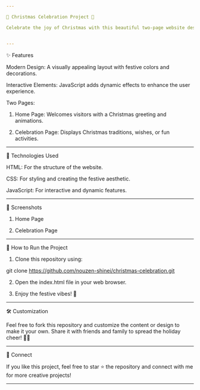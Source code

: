 ```yaml
---

🎄 Christmas Celebration Project 🎅

Celebrate the joy of Christmas with this beautiful two-page website designed using HTML, CSS, and JavaScript. This project captures the festive spirit with a sleek, modern design and interactive elements, perfect for spreading holiday cheer online!


---
```


✨ Features

Modern Design: A visually appealing layout with festive colors and decorations.

Interactive Elements: JavaScript adds dynamic effects to enhance the user experience.

Two Pages:

1. Home Page: Welcomes visitors with a Christmas greeting and animations.


2. Celebration Page: Displays Christmas traditions, wishes, or fun activities.





---

🌟 Technologies Used

HTML: For the structure of the website.

CSS: For styling and creating the festive aesthetic.

JavaScript: For interactive and dynamic features.



---

📸 Screenshots

1. Home Page



2. Celebration Page




---

🚀 How to Run the Project

1. Clone this repository using:

git clone https://github.com/nouzen-shinei/christmas-celebration.git


2. Open the index.html file in your web browser.


3. Enjoy the festive vibes! 🎉




---

🛠️ Customization

Feel free to fork this repository and customize the content or design to make it your own. Share it with friends and family to spread the holiday cheer! 🎄🎁


---

🎉 Connect

If you like this project, feel free to star ⭐ the repository and connect with me for more creative projects!


---

